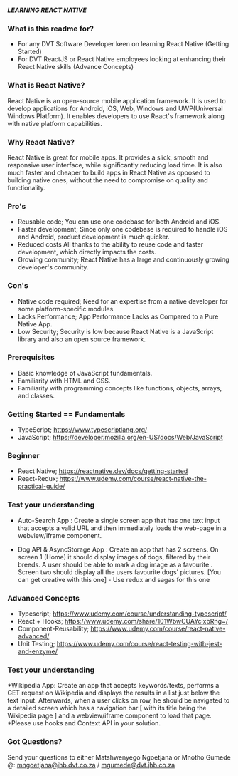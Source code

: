 ##### LEARNING REACT NATIVE #####

### What is this readme for? ###
* For any DVT Software Developer keen on learning React Native (Getting Started)
* For DVT ReactJS or React Native employees looking at enhancing their React Native skills (Advance Concepts)

### What is React Native? ###

React Native is an open-source mobile application framework. It is used to develop applications for Android, iOS, Web, Windows and UWP(Universal Windows Platform). It enables developers to use React's framework along with native platform capabilities.

### Why React Native? ###

React Native is great for mobile apps. It provides a slick, smooth and responsive user interface, while significantly reducing load time. It is also much faster and cheaper to build apps in React Native as opposed to building native ones, without the need to compromise on quality and functionality.


### Pro's ###

* Reusable code;
You can use one codebase for both Android and iOS.
* Faster development;
Since only one codebase is required to handle iOS and Android, product development is much quicker.
* Reduced costs
All thanks to the ability to reuse code and faster development, which directly impacts the costs.
* Growing community;
React Native has a large and continuously growing developer's community.

### Con's ###

* Native code required;
Need for an expertise from a native developer for some platform-specific modules.
* Lacks Performance;
App Performance Lacks as Compared to a Pure Native App.
* Low Security;
Security is low because React Native is a JavaScript library and also an open source framework.

### Prerequisites ###

* Basic knowledge of JavaScript fundamentals.
* Familiarity with HTML and CSS.
* Familiarity with programming concepts like functions, objects, arrays, and classes.

### Getting Started == Fundamentals ###

* TypeScript; https://www.typescriptlang.org/
* JavaScript; https://developer.mozilla.org/en-US/docs/Web/JavaScript

### Beginner

* React Native; https://reactnative.dev/docs/getting-started
* React-Redux; https://www.udemy.com/course/react-native-the-practical-guide/

### Test your understanding

* Auto-Search App : Create a single screen app that has one text input that accepts a valid URL and then immediately loads the web-page in a webview/iframe component.


* Dog API & AsyncStorage App : Create an app that has 2 screens. On screen 1 (Home) it should display images of dogs, filtered by their breeds. A user should be able to mark a dog image as a favourite . Screen two should display all the users favourite dogs' pictures.
[You can get creative with this one] - Use redux and sagas for this one


### Advanced Concepts ###

* Typescript; https://www.udemy.com/course/understanding-typescript/
* React + Hooks; https://www.udemy.com/share/101WbwCUAYclxbRng=/
* Component-Reusability; https://www.udemy.com/course/react-native-advanced/
* Unit Testing; https://www.udemy.com/course/react-testing-with-jest-and-enzyme/

### Test your understanding

*Wikipedia App: Create an app that accepts keywords/texts, performs a GET request on Wikipedia and displays the results in a list just below the text input. Afterwards, when a user clicks on row, he should be navigated to a detailed screen which has a navigation bar [ with its title being the Wikipedia page ] and a webview/iframe component to load that page. *Please use hooks and Context API in your solution.

### Got Questions? ###
Send your questions to either Matshwenyego Ngoetjana or Mnotho Gumede @: mngoetjana@jhb.dvt.co.za / mgumede@dvt.jhb.co.za
